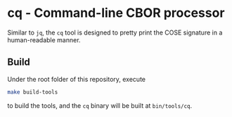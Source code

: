 # cq - Command-line CBOR processor

Similar to `jq`, the `cq` tool is designed to pretty print the COSE signature in a human-readable manner.

## Build

Under the root folder of this repository, execute

```sh
make build-tools
```

to build the tools, and the `cq` binary will be built at `bin/tools/cq`.
